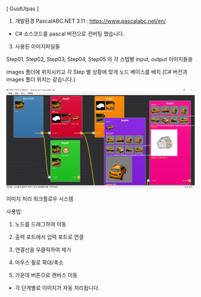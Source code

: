 [ GuidUIpas ]


1. 개발환경
PascalABC.NET 3.11 : https://www.pascalabc.net/en/

* C# 소스코드를 pascal 버전으로 컨버팅 했습니다.

3. 사용된 이미지파일들

Step01, Step02, Step03, Step04, Step05 의 각 스텝별 input, output 이미지들을

images 폴더에 위치시키고 각 Step 별 상황에 맞게 노드 베이스를 배치 (C# 버전과 images 폴더 위치는 같습니다.)

<img src='https://raw.githubusercontent.com/ravendev-team/ravendev-ai/refs/heads/main/GuideUIpas/GideUIpas_sc02.png' />



이미지 처리 워크플로우 시스템

사용법:

1) 노드를 드래그하여 이동

2) 출력 포트에서 입력 포트로 연결

3) 연결선을 우클릭하여 제거

4) 마우스 휠로 확대/축소

5) 가운데 버튼으로 캔버스 이동

* 각 단계별로 이미지가 자동 처리됩니다.
